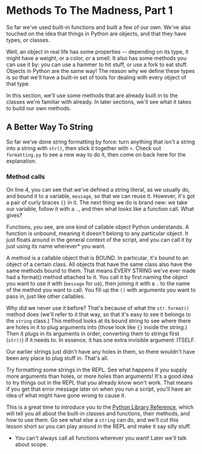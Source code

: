 # Methods To The Madness, Part 1

So far we've used built-in functions and built a few of our own. We've also touched on the idea that things in Python are objects, and that they have types, or classes.

Well, an object in real life has some properties -- depending on its type, it might have a weight, or a color, or a smell. It also has some methods you can use it by: you can use a hammer to hit stuff, or use a fork to eat stuff. Objects in Python are the same way! The reason why we define these types is so that we'll have a built-in set of tools for dealing with every object of that type.

In this section, we'll use some methods that are already built in to the classes we're familiar with already. In later sections, we'll see what it takes to build our own methods.

## A Better Way To String

So far we've done string formatting by force: turn anything that isn't a string into a string with `str()`, then stick it together with `+`. Check out `formatting.py` to see a new way to do it, then come on back here for the explanation.

### Method calls

On line 4, you can see that we've defined a string literal, as we usually do, and bound it to a variable, `message`, so that we can reuse it. However, it's got a pair of curly braces `{}` in it. The next thing we do is brand new: we take our variable, follow it with a `.`, and then what looks like a function call. What gives?

Functions, you see, are one kind of callable object Python understands. A function is unbound, meaning it doesn't belong to any particular object. It just floats around in the general context of the script, and you can call it by just using its name wherever* you want.

A method is a callable object that is BOUND. In particular, it's bound to an object of a certain class. All objects that have the same class also have the same methods bound to them. That means EVERY STRING we've ever made had a format() method attached to it. You call it by first naming the object you want to use it with (`message` for us), then joining it with a `.` to the name of the method you want to call. You fill up the `()` with arguments you want to pass in, just like other callables.

Why did we never use it before? That's because of what the `str.format()` method does (we'll refer to it that way, so that it's easy to see it belongs to the `string` class.) This method looks at its bound string to see where there are holes in it to plug arguments into (those look like `{}` inside the string.) Then it plugs in its arguments in order, converting them to strings first (`str()`) if it needs to. In essence, it has one extra invisible argument: ITSELF.

Our earlier strings just didn't have any holes in them, so there wouldn't have been any place to plug stuff in. That's all.

Try formatting some strings in the REPL. See what happens if you supply more arguments than holes, or more holes than arguments! It's a good idea to try things out in the REPL that you already know won't work. That means if you get that error message later on when you run a script, you'll have an idea of what might have gone wrong to cause it.

This is a great time to introduce you to the [Python Library Reference](https://docs.python.org/3.7/library/stdtypes.html#str), which will tell you all about the built-in classes and functions, their methods, and how to use them. Go see what else a `string` can do, and we'll cut this lesson short so you can play around in the REPL and make it say silly stuff.

* You can't always call all functions wherever you want! Later we'll talk about scope.

